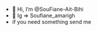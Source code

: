 - 👋 Hi, I’m @SouFiane-Ait-Bihi
- 👋 Ig => Soufiane_amarigh
- if you need something send me 
  


<!---
SouFiane-Ait-Bihi/SouFiane-Ait-Bihi is a ✨ special ✨ repository because its `README.md` (this file) appears on your GitHub profile.
You can click the Preview link to take a look at your changes.
--->
